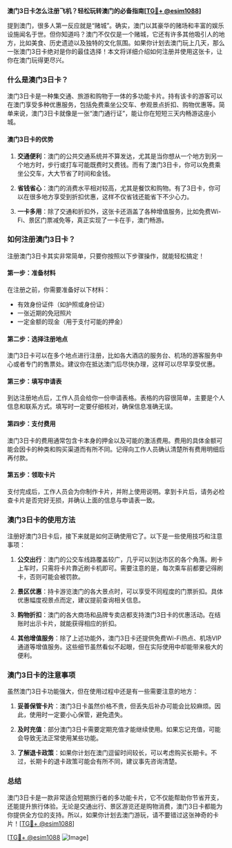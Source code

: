 **澳门3日卡怎么注册飞机？轻松玩转澳门的必备指南[[TG💪+ @esim1088](https://t.me/s/esim1088)]**

提到澳门，很多人第一反应就是“赌城”。确实，澳门以其豪华的赌场和丰富的娱乐设施闻名于世。但你知道吗？澳门不仅仅是一个赌城，它还有许多其他吸引人的地方，比如美食、历史遗迹以及独特的文化氛围。如果你计划去澳门玩上几天，那么一张澳门3日卡绝对是你的最佳选择！本文将详细介绍如何注册并使用这张卡，让你在澳门玩得更尽兴。

### 什么是澳门3日卡？

澳门3日卡是一种集交通、旅游和购物于一体的多功能卡片。持有该卡的游客可以在澳门享受多种优惠服务，包括免费乘坐公交车、参观景点折扣、购物优惠等。简单来说，澳门3日卡就像是一张“澳门通行证”，能让你在短短三天内畅游这座小城。

#### 澳门3日卡的优势

1. **交通便利**：澳门的公共交通系统并不算发达，尤其是当你想从一个地方到另一个地方时，步行或打车可能既费时又费钱。而有了澳门3日卡，你可以免费乘坐公交车，大大节省了时间和金钱。
   
2. **省钱省心**：澳门的消费水平相对较高，尤其是餐饮和购物。有了3日卡，你可以在很多地方享受到折扣优惠，这样不仅省钱还能省下不少心力。

3. **一卡多用**：除了交通和折扣外，这张卡还涵盖了各种增值服务，比如免费Wi-Fi、景区门票减免等，真正实现了一卡在手，澳门畅游。

### 如何注册澳门3日卡？

注册澳门3日卡其实非常简单，只要你按照以下步骤操作，就能轻松搞定！

#### 第一步：准备材料

在注册之前，你需要准备好以下材料：
- 有效身份证件（如护照或身份证）
- 一张近期的免冠照片
- 一定金额的现金（用于支付可能的押金）

#### 第二步：选择注册地点

澳门3日卡可以在多个地点进行注册，比如各大酒店的服务台、机场的游客服务中心或者专门的售票处。建议你在抵达澳门后尽快办理，这样可以尽早享受优惠。

#### 第三步：填写申请表

到达注册地点后，工作人员会给你一份申请表格。表格的内容很简单，主要是个人信息和联系方式。填写时一定要仔细核对，确保信息准确无误。

#### 第四步：支付费用

澳门3日卡的费用通常包含卡本身的押金以及可能的激活费用。费用的具体金额可能会因卡的种类和购买渠道而有所不同。记得向工作人员确认清楚所有费用明细后再付款。

#### 第五步：领取卡片

支付完成后，工作人员会为你制作卡片，并附上使用说明。拿到卡片后，请务必检查卡片是否完好无损，并确认上面的信息与申请表一致。

### 澳门3日卡的使用方法

注册好澳门3日卡后，接下来就是如何正确使用它了。以下是一些使用技巧和注意事项：

1. **公交出行**：澳门的公交车线路覆盖较广，几乎可以到达市区的各个角落。刷卡上车时，只需将卡片靠近刷卡机即可。需要注意的是，每次乘车前都要记得刷卡，否则可能会被罚款。

2. **景区优惠**：持卡游览澳门的各大景点时，可以享受不同程度的门票折扣。具体优惠幅度视景点而定，建议提前查询相关信息。

3. **购物折扣**：澳门的各大商场和品牌专卖店都支持澳门3日卡的优惠活动。在结账时出示卡片，就能获得相应的折扣。

4. **其他增值服务**：除了上述功能外，澳门3日卡还提供免费Wi-Fi热点、机场VIP通道等增值服务。这些细节虽然看似不起眼，但在实际使用中却能带来极大的便利。

### 澳门3日卡的注意事项

虽然澳门3日卡功能强大，但在使用过程中还是有一些需要注意的地方：

1. **妥善保管卡片**：澳门3日卡虽然价格不贵，但丢失后补办可能会比较麻烦。因此，使用时一定要小心保管，避免遗失。

2. **及时充值**：部分澳门3日卡需要定期充值才能继续使用。如果忘记充值，可能会导致无法正常使用某些功能。

3. **了解退卡政策**：如果你计划在澳门逗留时间较长，可以考虑购买长期卡。不过，长期卡的退卡政策可能会有所不同，建议事先咨询清楚。

### 总结

澳门3日卡是一款非常适合短期旅行者的多功能卡片，它不仅能帮助你节省开支，还能提升旅行体验。无论是交通出行、景区游览还是购物消费，澳门3日卡都能为你提供全方位的支持。所以，如果你计划去澳门游玩，请不要错过这张神奇的卡片！[[TG💪+ @esim1088](https://t.me/s/esim1088)]

[[TG💪+ @esim1088](https://t.me/s/esim1088) ![Image](https://i.postimg.cc/4NQfJmqS/Snipaste-2025-05-13-00-14-12.png)]